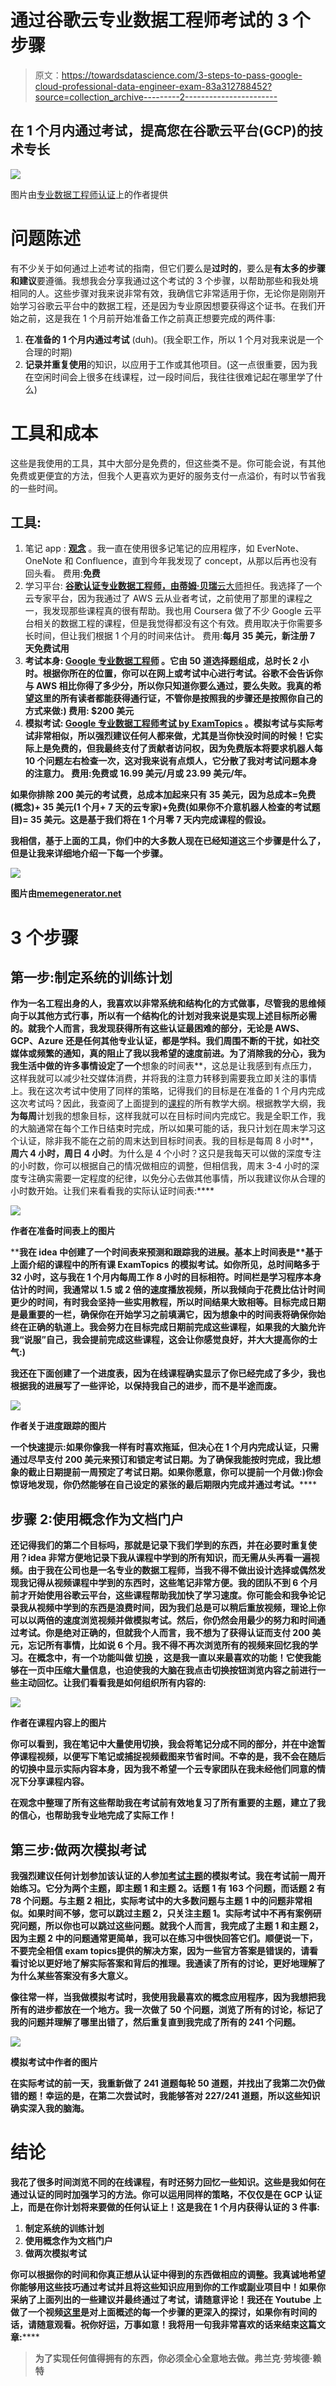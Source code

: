 # 通过谷歌云专业数据工程师考试的 3 个步骤

> 原文：<https://towardsdatascience.com/3-steps-to-pass-google-cloud-professional-data-engineer-exam-83a312788452?source=collection_archive---------2----------------------->

## 在 1 个月内通过考试，提高您在谷歌云平台(GCP)的技术专长

![](img/31a60e3d2e29e19429fddacdb2cdc6da.png)

图片由[专业数据工程师认证](https://www.credential.net/c6f72a23-5c89-48d6-b641-dd0b97a5d52b)上的作者提供

# 问题陈述

有不少关于如何通过上述考试的指南，但它们要么是**过时的**，要么是**有太多的步骤和建议**要遵循。我想我会分享我通过这个考试的 3 个步骤，以帮助那些和我处境相同的人。这些步骤对我来说非常有效，我确信它非常适用于你，无论你是刚刚开始学习谷歌云平台中的数据工程，还是因为专业原因想要获得这个证书。在我们开始之前，这是我在 1 个月前开始准备工作之前真正想要完成的两件事:

1.  **在准备的 **1 个月**内通过考试** (duh)。(我全职工作，所以 1 个月对我来说是一个合理的时期)
2.  **记录并重复使用**的知识，以应用于工作或其他项目。(这一点很重要，因为我在空闲时间会上很多在线课程，过一段时间后，我往往很难记起在哪里学了什么)

# 工具和成本

这些是我使用的工具，其中大部分是免费的，但这些类不是。你可能会说，有其他免费或更便宜的方法，但我个人更喜欢为更好的服务支付一点溢价，有时以节省我的一些时间。

## 工具:

1.  笔记 app : [**观念**](https://www.notion.so) 。我一直在使用很多记笔记的应用程序，如 EverNote、OneNote 和 Confluence，直到今年我发现了 concept，从那以后再也没有回头看。
    费用:**免费**
2.  学习平台: [**谷歌认证专业数据工程师，由蒂姆·贝瑞**云大师](https://acloudguru.com/course/google-certified-professional-data-engineer)担任。我选择了一个云专家平台，因为我通过了 AWS 云从业者考试，之前使用了那里的课程之一，我发现那些课程真的很有帮助。我也用 Coursera 做了不少 Google 云平台相关的数据工程的课程，但是我觉得都没有这个有效。费用取决于你需要多长时间，但让我们根据 1 个月的时间来估计。
    费用:**每月 35 美元，新注册 7 天免费试用**
3.  **考试本身: [**Google 专业数据工程师**](https://cloud.google.com/certification/data-engineer) 。它由 50 道选择题组成，总时长 2 小时。根据你所在的位置，你可以在网上或考试中心进行考试。谷歌不会告诉你与 AWS 相比你得了多少分，所以你只知道你要么通过，要么失败。我真的希望这里的所有读者都能获得通行证，不管你是按照我的步骤还是按照你自己的方式来做:)
    费用: **$200 美元****
4.  **模拟考试: [**Google 专业数据工程师考试 by ExamTopics**](https://www.examtopics.com/exams/google/professional-data-engineer/view/) 。模拟考试与实际考试非常相似，所以强烈建议任何人都来做，尤其是当你快没时间的时候！它实际上是免费的，但我最终支付了贡献者访问权，因为免费版本将要求机器人每 10 个问题左右检查一次，这对我来说有点烦人，它分散了我对考试问题本身的注意力。
    费用:**免费或 16.99 美元/月或 23.99 美元/年。****

**如果你排除 200 美元的考试费，总成本加起来只有 35 美元，因为总成本=免费(概念)+ 35 美元(1 个月+ 7 天的云专家)+免费(如果你不介意机器人检查的考试题目)= 35 美元。这是基于我们将在 1 个月零 7 天内完成课程的假设。**

**我相信，基于上面的工具，你们中的大多数人现在已经知道这三个步骤是什么了，但是让我来详细地介绍一下每一个步骤。**

**![](img/846cafac6ec49f13f6c4454130bcecbc.png)**

**图片由[memegenerator.net](https://memegenerator.net/instance/49557790/drunk-baby-1-yes-man-youre-right)**

# **3 个步骤**

## **第一步:制定系统的训练计划**

**作为一名工程出身的人，我喜欢以非常系统和结构化的方式做事，尽管我的思维倾向于以其他方式行事，所以有一个结构化的计划对我来说是实现上述目标所必需的。就我个人而言，我发现获得所有这些认证最困难的部分，无论是 AWS、GCP、Azure 还是任何其他专业认证，都是学科。我们周围不断的干扰，如社交媒体或频繁的通知，真的阻止了我以我希望的速度前进。为了消除我的分心，我为我生活中做的许多事情设定了一个**想象的时间表**，这总是让我感到有点压力，这样我就可以减少社交媒体消费，并将我的注意力转移到需要我立即关注的事情上。我在这次考试中使用了同样的策略，记得我们的目标是在准备的 1 个月内完成这次考试吗？因此，我查阅了上面提到的[课程](https://acloudguru.com/course/google-certified-professional-data-engineer)的所有教学大纲。根据教学大纲，我**为每周**计划我的想象目标，这样我就可以在目标时间内完成它。我是全职工作，我的大脑通常在每个工作日结束时完成，所以如果可能的话，我只计划在周末学习这个认证，除非我不能在之前的周末达到目标时间表。我的目标是每周 8 小时**，**周六 4 小时，周日 4 小时**。为什么是 4 个小时？这只是我每天可以做的深度专注的小时数，你可以根据自己的情况做相应的调整，但相信我，周末 3-4 小时的深度专注确实需要一定程度的纪律，以免分心去做其他事情，所以我建议你从合理的小时数开始。让我们来看看我的实际认证时间表:****

****![](img/7d4775d1aefee92d0599f758a2df5d97.png)****

****作者在准备时间表上的图片****

****我在 idea 中创建了一个时间表来预测和跟踪我的进展。基本上时间表是**基于上面介绍的课程中的所有课 ExamTopics 的模拟考试。**如你所见，总时间略多于 32 小时，这与我在 1 个月内每周工作 8 小时的目标相符。**时间**栏是学习程序本身估计的时间，我通常以 1.5 或 2 倍的速度播放视频，所以我倾向于花费比估计时间更少的时间，有时我会坚持一些实用教程，所以时间结果大致相等。**目标完成日期**是最重要的一栏，确保你在开始学习之前填满它，因为想象中的时间表将确保你始终在正确的轨道上。我会努力在目标完成日期前完成这些课程，如果我的大脑允许我“说服”自己，我会提前完成这些课程，这会让你感觉良好，并大大提高你的士气:)****

****我还在下面创建了一个进度表，因为在线课程确实显示了你已经完成了多少，我也根据我的进展写了一些评论，以保持我自己的进步，而不是半途而废。****

****![](img/ddfb3983e20252125296689488584d20.png)****

****作者关于进度跟踪的图片****

******一个快速提示**:如果你像我一样有时喜欢拖延，但决心在 1 个月内完成认证，只需**通过尽早支付 200 美元来预订和锁定考试日期。为了确保我能按时完成，我比想象的截止日期提前一周预定了考试日期。如果你愿意，你可以提前一个月做:)你会惊讶地发现，你仍然能够在自己设定的紧张的最后期限内完成并通过考试。******

## ****步骤 2:使用概念作为文档门户****

****还记得我们的第二个目标吗，那就是**记录下我们学到的东西，并在必要时重复使用**？idea 非常方便地记录下我从课程中学到的所有知识，而无需从头再看一遍视频。由于我在公司也是一名专业的数据工程师，**当我不得不做出设计选择或偶然发现我记得从视频课程中学到的东西时，这些笔记非常方便**。我的团队不到 6 个月前才开始使用谷歌云平台，这些课程帮助我加快了学习速度。你可能会和我争论**记录我从视频**中学到的东西是浪费时间，因为我们总是可以稍后重放视频，理论上你可以以两倍的速度浏览视频并做模拟考试。然后，你仍然会用最少的努力和时间通过考试。你是绝对正确的，但就我个人而言，我不想为了获得认证而支付 200 美元，忘记所有事情，比如说 6 个月。我不得不再次浏览所有的视频来回忆我的学习。在概念中，有一个功能叫做 [**切换**](https://www.notion.so/Toggles-c720af26b4bd4789b736c140b2dc73fe) ，这是我一直以来最喜欢的功能！它使我能够在一页中压缩大量信息，也迫使我的大脑在我点击切换按钮浏览内容之前进行一些主动回忆。让我们看看我是如何组织所有内容的:****

****![](img/90516221c613b8fdf3022ea7881c5f5d.png)****

****作者在课程内容上的图片****

****你可以看到，我在笔记中大量使用切换，我会将笔记分成不同的部分，并在中途暂停课程视频，以便写下笔记或捕捉视频截图来节省时间。不幸的是，我不会在随后的切换中显示实际内容本身，因为我不希望一个云专家团队在我未经他们同意的情况下分享课程内容。****

****在观念中整理了所有这些帮助我在考试前有效地复习了所有重要的主题，建立了我的信心，也帮助我专业地完成了实际工作！****

## ****第三步:做两次模拟考试****

****我强烈建议任何计划参加该认证的人参加[考试主题](https://www.examtopics.com/exams/google/professional-data-engineer/view/)的模拟考试。我在考试前一周开始练习。它分为两个主题，即主题 1 和主题 2。**话题 1 有 163 个问题**，而**话题 2 有 78 个问题**。与主题 2 相比，实际考试中的大多数问题与主题 1 中的问题非常相似。如果时间不够，您可以跳过主题 2，只关注主题 1。实际考试中不再有**案例研究问题**，所以你也可以跳过这些问题。就我个人而言，我完成了主题 1 和主题 2，因为主题 2 中的问题通常更简单，我可以在练习中很快回答它们。顺便说一下，**不要完全相信 exam topics**提供的解决方案，因为一些官方答案是错误的，请**看看讨论**以更好地了解实际答案和背后的推理。我通读了所有的讨论，更好地理解了为什么某些答案没有多大意义。****

****像往常一样，当我做模拟考试时，我使用我最喜欢的概念应用程序，因为我想把我所有的进步都放在一个地方。我一次做了 50 个问题，浏览了所有的讨论，标记了我的问题并理解了哪里出错了，然后重复直到我完成了所有的 241 个问题。****

****![](img/ce19ace69ac4458120b2710d86390ab7.png)****

****模拟考试中作者的图片****

****在实际考试的前一天，我**重新做了 241 道题**每轮 50 道题，并找出了我第二次仍做错的题！幸运的是，在第二次尝试时，我能够答对 227/241 道题，所以这些知识确实深入我的脑海。****

# ****结论****

****我花了很多时间浏览不同的在线课程，有时还努力回忆一些知识。这些是我如何在通过认证的同时加强学习的方法。你可以运用同样的策略，不仅仅是在 GCP 认证上，而是在你计划将来要做的任何认证上！这是我在 1 个月内获得认证的 3 件事:****

1.  ****制定系统的训练计划****
2.  ****使用概念作为文档门户****
3.  ****做两次模拟考试****

****你可以根据你的时间和你真正想从认证中得到的东西做相应的调整。我真诚地希望你能够用这些技巧**通过考试**并且**将这些知识**应用到你的工作或副业项目中！如果你采纳了上面列出的一些建议并最终通过了考试，请随意**评论**！我还在 Youtube 上做了一个视频**[这里](https://youtu.be/kTerCjwtn80)是对上面概述的每一个步骤的更深入的探讨，如果你有时间的话，请随意观看。祝你好运，万事如意！我将用一句我非常喜欢的话来结束这篇文章:******

> ******为了实现任何值得拥有的东西，你必须全心全意地去做。弗兰克·劳埃德·赖特******